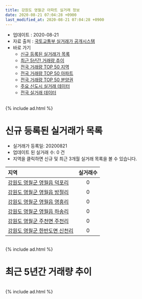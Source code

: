 ```yaml
---
title: 강원도 영월군 아파트 실거래 정보
date: 2020-08-21 07:04:28 +0900
last_modified_at: 2020-08-21 07:04:28 +0900
---
```


* 업데이트 : 2020-08-21
* 자료 출처 : [국토교통부 실거래가 공개시스템](http://rt.molit.go.kr)
* 바로 가기
    * [신규 등록된 실거래가 목록](#신규-등록된-실거래가-목록)
    * [최근 5년간 거래량 추이](#최근-5년간-거래량-추이)
    * [전국 거래량 TOP 50 지역](https://inasie.github.io/apt-trade-info/최근-3개월-전국에서-가장-거래가-많이-발생한-지역)
    * [전국 거래량 TOP 50 아파트](https://inasie.github.io/apt-trade-info/최근-3개월-전국에서-가장-거래가-많이-발생한-아파트)
    * [전국 거래량 TOP 50 분양권](https://inasie.github.io/apt-trade-info/최근-3개월-전국에서-가장-거래가-많이-발생한-분양권)
    * [주요 신도시 실거래 데이터](https://inasie.github.io/apt-trade-info/주요-신도시)
    * [전국 실거래 데이터](https://inasie.github.io/apt-trade-info/전국)

<br>
{% include ad.html %}
<br>

# 신규 등록된 실거래가 목록
* 실거래가 등록일: 20200821
* 업데이트 된 실거래 수: 0 건
* 지역을 클릭하면 신규 및 최근 3개월 실거래 목록을 볼 수 있습니다.


|지역|실거래수|
|:---|:---:|
|[강원도 영월군 영월읍 덕포리](https://inasie.github.io/apt-trade-info/강원도-영월군-영월읍-덕포리)|0|
|[강원도 영월군 영월읍 방절리](https://inasie.github.io/apt-trade-info/강원도-영월군-영월읍-방절리)|0|
|[강원도 영월군 영월읍 영흥리](https://inasie.github.io/apt-trade-info/강원도-영월군-영월읍-영흥리)|0|
|[강원도 영월군 영월읍 하송리](https://inasie.github.io/apt-trade-info/강원도-영월군-영월읍-하송리)|0|
|[강원도 영월군 주천면 주천리](https://inasie.github.io/apt-trade-info/강원도-영월군-주천면-주천리)|0|
|[강원도 영월군 한반도면 신천리](https://inasie.github.io/apt-trade-info/강원도-영월군-한반도면-신천리)|0|


<br>
{% include ad.html %}
<br>

# 최근 5년간 거래량 추이


<div style="width:100%;">
    <canvas id="deal_progress" height="200"></canvas>
</div>

<script>
new Chart(document.getElementById("deal_progress"), {
    type: 'line',
    data: {
        labels: ['201508','201509','201510','201511','201512','201601','201602','201603','201604','201605','201606','201607','201608','201609','201610','201611','201612','201701','201702','201703','201704','201705','201706','201707','201708','201709','201710','201711','201712','201801','201802','201803','201804','201805','201806','201807','201808','201809','201810','201811','201812','201901','201902','201903','201904','201905','201906','201907','201908','201909','201910','201911','201912','202001','202002','202003','202004','202005','202006','202007','202008'],
        datasets: [{
            label: '매매',
            pointRadius: 1,
            data: [13, 9, 10, 14, 10, 10, 17, 13, 13, 19, 16, 9, 10, 23, 13, 18, 15, 11, 16, 10, 12, 6, 16, 10, 8, 22, 20, 19, 11, 13, 16, 20, 12, 24, 27, 17, 18, 18, 15, 10, 14, 19, 18, 13, 7, 9, 10, 17, 11, 16, 17, 12, 12, 16, 19, 14, 6, 15, 18, 10, 5],
            borderColor: "rgba(255, 201, 14, 1)",
            backgroundColor: "rgba(255, 201, 14, 0.5)",
            fill: false,
            lineTension: 0
        },{
            label: '전월세',
            pointRadius: 1,
            data: [8, 2, 6, 1, 6, 6, 5, 5, 3, 9, 1, 4, 5, 1, 8, 7, 5, 5, 8, 6, 4, 6, 1, 4, 4, 3, 6, 7, 7, 8, 6, 7, 2, 1, 4, 11, 9, 8, 13, 5, 6, 11, 7, 6, 7, 5, 5, 5, 7, 4, 6, 6, 2, 5, 5, 4, 4, 5, 1, 5, 0],
            borderColor: "rgba(0, 141, 185, 1)",
            backgroundColor: "rgba(0, 141, 185, 0.5)",
            fill: false,
            lineTension: 0
        }
        ]
    },
    options: {
        responsive: true,
        title: {
            display: false
        },
        tooltips: {
            mode: 'index',
            intersect: false
        },
        hover: {
            mode: 'nearest',
            intersect: true
        },
        scales: {
            xAxes: [{
                display: true,
                scaleLabel: {
                    display: true,
                    labelString: '년/월'
                }
            }],
            yAxes: [{
                display: true,
                ticks: {
                    suggestedMin: 0,
                },
                scaleLabel: {
                    display: true,
                    labelString: '실거래 수'
                }
            }]
        }
    }
});

</script>


<br>
{% include ad.html %}
<br>

